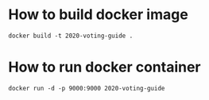 # How to build docker image

```
docker build -t 2020-voting-guide .
```

# How to run docker container

```
docker run -d -p 9000:9000 2020-voting-guide
```

